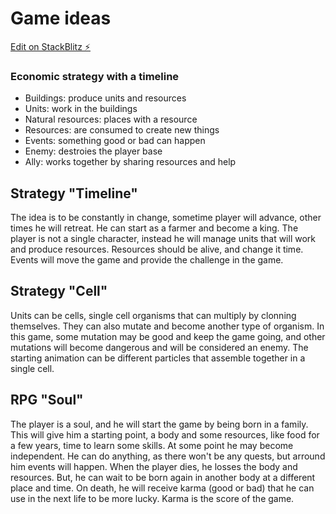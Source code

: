# Game ideas

[Edit on StackBlitz ⚡️](https://stackblitz.com/edit/tmln)

### Economic strategy with a timeline

- Buildings: produce units and resources
- Units: work in the buildings
- Natural resources: places with a resource
- Resources: are consumed to create new things
- Events: something good or bad can happen
- Enemy: destroies the player base
- Ally: works together by sharing resources and help

## Strategy "Timeline"

The idea is to be constantly in change, sometime player will advance, other
times he will retreat. He can start as a farmer and become a king. The player
is not a single character, instead he will manage units that will work and
produce resources. Resources should be alive, and change it time. Events will
move the game and provide the challenge in the game.

## Strategy "Cell"

Units can be cells, single cell organisms that can multiply by clonning
themselves. They can also mutate and become another type of organism. In this
game, some mutation may be good and keep the game going, and other mutations
will become dangerous and will be considered an enemy. The starting animation
can be different particles that assemble together in a single cell.

## RPG "Soul"

The player is a soul, and he will start the game by being born in a family.
This will give him a starting point, a body and some resources, like food for
a few years, time to learn some skills. At some point he may become
independent. He can do anything, as there won't be any quests, but arround him
events will happen. When the player dies, he losses the body and resources.
But, he can wait to be born again in another body at a different place and
time. On death, he will receive karma (good or bad) that he can use in the
next life to be more lucky. Karma is the score of the game.
